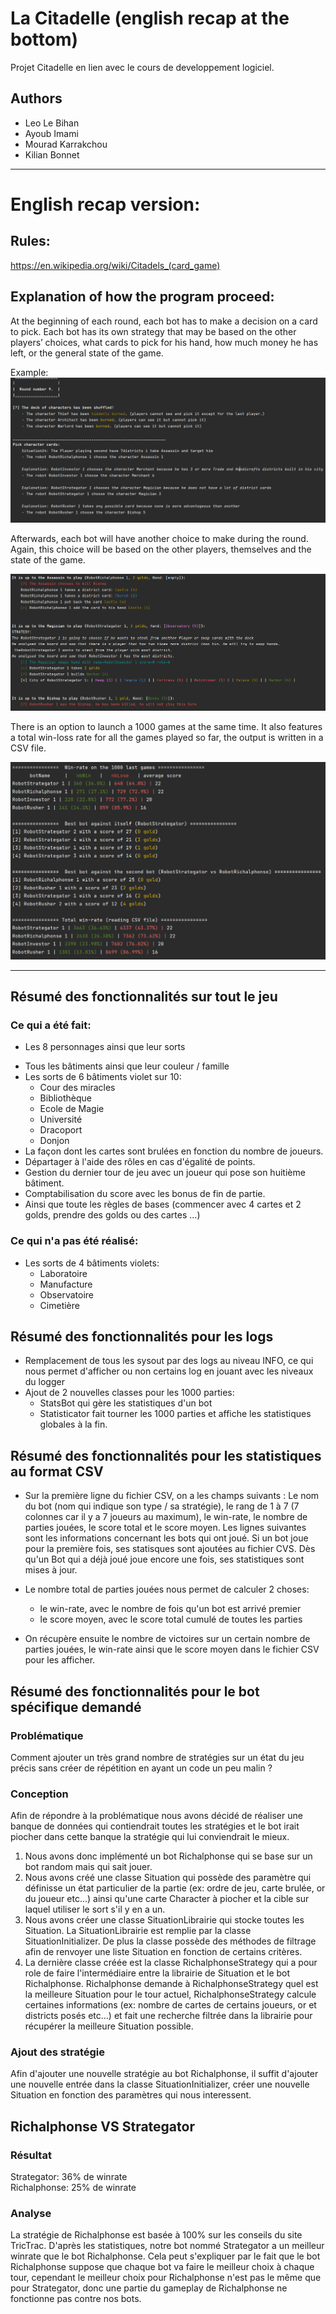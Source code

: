 # La Citadelle (english recap at the bottom)
Projet Citadelle en lien avec le cours de developpement logiciel.

## Authors
- Leo Le Bihan
- Ayoub Imami
- Mourad Karrakchou
- Kilian Bonnet


------------------------------------
# English recap version:
## Rules: 
https://en.wikipedia.org/wiki/Citadels_(card_game)

## Explanation of how the program proceed:

At the beginning of each round, each bot has to make a decision on a card to pick. Each bot has its own strategy that may be based on the other players’ choices, what cards to pick for his hand, how much money he has left, or the general state of the game.

Example:
![My Image](StartOfTheRound.PNG)

Afterwards, each bot will have another choice to make during the round. Again, this choice will be based on the other players, themselves and the state of the game.

![My Image](ActualRound.PNG)

There is an option to launch a 1000 games at the same time. It also features a total win-loss rate for all the games played so far, the output is written in a CSV file.

![My Image](Stats.PNG)


------------------------------------
## Résumé des fonctionnalités sur tout le jeu
### Ce qui a été fait:
- Les 8 personnages ainsi que leur sorts
* Tous les bâtiments ainsi que leur couleur / famille
* Les sorts de 6 bâtiments violet sur 10:
	* Cour des miracles
	* Bibliothèque
	* Ecole de Magie
	* Université
	* Dracoport
	* Donjon
* La façon dont les cartes sont brulées en fonction du nombre de joueurs.
* Départager à l'aide des rôles en cas d'égalité de points.
* Gestion du dernier tour de jeu avec un joueur qui pose son huitième bâtiment.
* Comptabilisation du score avec les bonus de fin de partie.
* Ainsi que toute les règles de bases (commencer avec 4 cartes et 2 golds, prendre des golds ou des cartes ...)
### Ce qui n'a pas été réalisé:
* Les sorts de 4 bâtiments violets:
	* Laboratoire
	* Manufacture
	* Observatoire
	* Cimetière
## Résumé des fonctionnalités pour les logs
* Remplacement de tous les sysout par des logs au niveau INFO, ce qui nous permet d'afficher ou non certains log en jouant avec les niveaux du logger
* Ajout de 2 nouvelles classes pour les 1000 parties:
  * StatsBot qui gère les statistiques d'un bot
  * Statisticator fait tourner les 1000 parties et affiche les statistiques globales à la fin.
## Résumé des fonctionnalités pour les statistiques au format CSV
* Sur la première ligne du fichier CSV, on a les champs suivants : Le nom du bot (nom qui indique son type / sa stratégie), le rang de 1 à 7 (7 colonnes car il y a 7 joueurs au maximum), le win-rate, le nombre de parties jouées, le score total et le score moyen. Les lignes suivantes sont les informations concernant les bots qui ont joué.
Si un bot joue pour la première fois, ses statisques sont ajoutées au fichier CVS. Dès qu'un Bot qui a déjà joué joue encore une fois, ses statistiques sont mises à jour.

* Le nombre total de parties jouées nous permet de calculer 2 choses:
	* le win-rate, avec le nombre de fois qu'un bot est arrivé premier
	* le score moyen, avec le score total cumulé de toutes les parties
* On récupère ensuite le nombre de victoires sur un certain nombre de parties jouées, le win-rate ainsi que le score moyen dans le fichier CSV pour les afficher.

## Résumé des fonctionnalités pour le bot spécifique demandé
### Problématique
Comment ajouter un très grand nombre de stratégies sur un état du jeu précis sans créer de répétition en ayant un code un peu malin ?
### Conception
Afin de répondre à la problématique nous avons décidé de réaliser une banque de données qui contiendrait toutes les stratégies et le bot irait piocher dans cette banque la stratégie qui lui conviendrait le mieux.
1. Nous avons donc implémenté un bot Richalphonse qui se base sur un bot random mais qui sait jouer.
2. Nous avons créé une classe Situation qui possède des paramètre qui définisse un état particulier de la partie (ex: ordre de jeu, carte brulée, or du joueur etc...) ainsi qu'une carte Character à piocher et la cible sur laquel utiliser le sort s'il y en a un.
3. Nous avons créer une classe SituationLibrairie qui stocke toutes les Situation. La SituationLibrairie est remplie par la classe SituationInitializer. De plus la classe possède des méthodes de filtrage afin de renvoyer une liste Situation en fonction de certains critères.
4. La dernière classe créée est la classe RichalphonseStrategy qui a pour role de faire l'intermédiaire entre la librairie de Situation et le bot Richalphonse. Richalphonse demande à RichalphonseStrategy quel est la meilleure Situation pour le tour actuel, RichalphonseStrategy calcule certaines informations (ex: nombre de cartes de certains joueurs, or et districts posés etc...) et fait une recherche filtrée dans la librairie pour récupérer la meilleure Situation possible.
### Ajout des stratégie
Afin d'ajouter une nouvelle stratégie au bot Richalphonse, il suffit d'ajouter une nouvelle entrée dans la classe SituationInitializer, créer une nouvelle Situation en fonction des paramètres qui nous interessent.
## Richalphonse VS Strategator
### Résultat
Strategator: 36% de winrate <br>
Richalphonse: 25% de winrate <br>
### Analyse
La stratégie de Richalphonse est basée à 100% sur les conseils du site TricTrac. D'après les statistiques, notre bot nommé Strategator a un meilleur winrate que le bot Richalphonse. Cela peut s'expliquer par le fait que le bot Richalphonse suppose que chaque bot va faire le meilleur choix à chaque tour, cependant le meilleur choix pour Richalphonse n'est pas le même que pour Strategator, donc une partie du gameplay de Richalphonse ne fonctionne pas contre nos bots.






